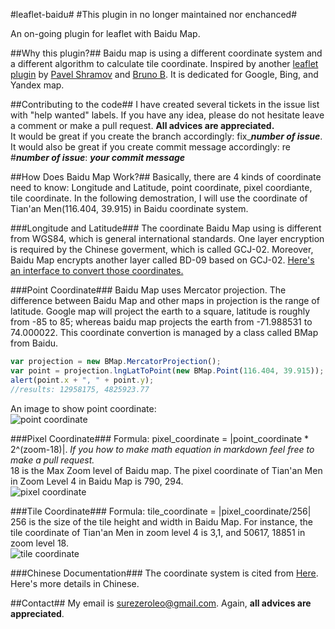#leaflet-baidu# #This plugin in no longer maintained nor enchanced#

An on-going plugin for leaflet with Baidu Map.

##Why this plugin?##
Baidu map is using a different coordinate system and a different algorithm to calculate tile coordinate. Inspired by another [leaflet plugin](https://github.com/shramov/leaflet-plugins) by [Pavel Shramov](https://github.com/shramov) and [Bruno B](https://github.com/brunob). It is dedicated for Google, Bing, and Yandex map.

##Contributing to the code##
I have created several tickets in the issue list with "help wanted" labels. If you have any idea, please do not hesitate leave a comment or make a pull request. **All advices are appreciated.**  
It would be great if you create the branch accordingly: fix_***number of issue***.  
It would also be great if you create commit message accordingly: re #***number of issue***: ***your commit message***

##How Does Baidu Map Work?##
Basically, there are 4 kinds of coordinate need to know: Longitude and Latitude, point coordinate, pixel coordiante, tile coordinate. In the following demostration, I will use the coordinate of Tian'an Men(116.404, 39.915) in Baidu coordinate system.

###Longitude and Latitude###
The coordinate Baidu Map using is different from WGS84, which is general international standards. One layer encryption is required by the Chinese goverment, which is called GCJ-02. Moreover, Baidu Map encrypts another layer called BD-09 based on GCJ-02. [Here's an interface to convert those coordinates.](http://www.zdoz.net/apiList.html) 

###Point Coordinate###
Baidu Map uses Mercator projection. The difference between Baidu Map and other maps in projection is the range of latitude. Google map will project the earth to a square, latitude is roughly from -85 to 85; whereas baidu map projects the earth from -71.988531 to 74.000022. This coordinate convertion is managed by a class called BMap from Baidu.
```javascript
var projection = new BMap.MercatorProjection();
var point = projection.lngLatToPoint(new BMap.Point(116.404, 39.915));
alert(point.x + ", " + point.y);
//results: 12958175, 4825923.77
```
An image to show point coordinate:  
![point coordinate](http://pic002.cnblogs.com/images/2011/308287/2011070216261345.png)

###Pixel Coordinate###
Formula: pixel\_coordinate = |point\_coordinate \* 2^(zoom-18)|. *If you how to make math equation in markdown feel free to make a pull request.*  
18 is the Max Zoom level of Baidu map. The pixel coordinate of Tian'an Men in Zoom Level 4 in Baidu Map is 790, 294.  
![pixel coordinate](http://pic002.cnblogs.com/images/2011/308287/2011070216561045.jpg)

###Tile Coordinate###
Formula: tile\_coordinate = |pixel\_coordinate/256|  
256 is the size of the tile height and width in Baidu Map. For instance, the tile coordinate of Tian'an Men in zoom level 4 is 3,1, and 50617, 18851 in zoom level 18.  
![tile coordinate](http://pic002.cnblogs.com/images/2011/308287/2011070217022613.png)

###Chinese Documentation###
The coordinate system is cited from [Here](http://www.zdoz.net/apiList.html). Here's more details in Chinese.

##Contact##
My email is <surezeroleo@gmail.com>. Again, **all advices are appreciated**.
